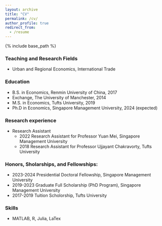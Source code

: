 ```yaml
---
layout: archive
title: "CV"
permalink: /cv/
author_profile: true
redirect_from:
  - /resume
---
```


{% include base_path %}
### Teaching and Research Fields
- Urban and Regional Economics, International Trade
  
### Education
- B.S. in Economics, Renmin University of China, 2017
- Exchange, The University of Manchester, 2014
- M.S. in Economics, Tufts University, 2019
- Ph.D in Economics, Singapore Management University, 2024 (expected)

### Research experience
- Research Assistant
  - 2022 Research Assistant for Professor Yuan Mei, Singapore Management University
  - 2018 Research Assistant for Professor Ujjayant Chakravorty, Tufts University

### Honors, Sholarships, and Fellowships:
- 2023-2024 Presidential Doctoral Fellowship, Singapore Management University
- 2019-2023 Graduate Full Scholarship (PhD Program), Singapore Management University
- 2017-2019 Tuition Scholorship, Tufts University
  
### Skills
- MATLAB, R, Julia, LaTex
